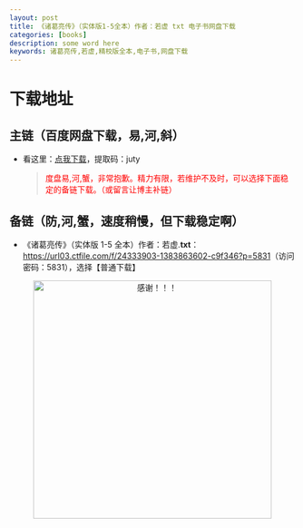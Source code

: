 ```yaml
---
layout: post
title: 《诸葛亮传》（实体版1-5全本）作者：若虚 txt 电子书网盘下载
categories: [books]
description: some word here
keywords: 诸葛亮传,若虚,精校版全本,电子书,网盘下载
---
```


# 下载地址

## 主链（百度网盘下载，易,河,斜）

- 看这里：[点我下载](https://pan.baidu.com/s/1iMXUbSbtZQZjDcqDmnWUyw?pwd=juty)，提取码：juty

  > <p style="color:red" >度盘易,河,蟹，非常抱歉。精力有限，若维护不及时，可以选择下面稳定的备链下载。（或留言让博主补链）</p>

## 备链（防,河,蟹，速度稍慢，但下载稳定啊）

- 《诸葛亮传》（实体版 1-5 全本）作者：若虚.**txt**：<https://url03.ctfile.com/f/24333903-1383863602-c9f346?p=5831>（访问密码：5831），选择【普通下载】

<div align="center"><img src="https://pic.imgdb.cn/item/6707df6bd29ded1a8ce37031.gif" alt="感谢！！！" width="420px" height="auto"/></div>
